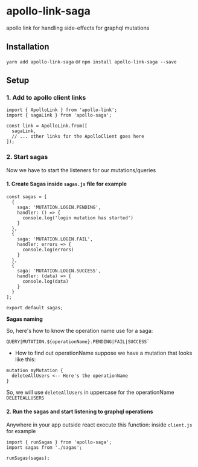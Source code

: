 # apollo-link-saga
apollo link for handling side-effects for graphql mutations

## Installation
`yarn add apollo-link-saga` or `npm install apollo-link-saga --save`

## Setup

### 1. Add to apollo client links

```
import { ApolloLink } from 'apollo-link';
import { sagaLink } from 'apollo-saga';

const link = ApolloLink.from([
  sagaLink,
  // ... other links for the ApolloClient goes here
]);
```

### 2. Start sagas

Now we have to start the listeners for our mutations/queries

#### 1. Create Sagas inside `sagas.js` file for example

```
const sagas = [
  {
    saga: 'MUTATION.LOGIN.PENDING',
    handler: () => {
      console.log('login mutation has started')
    }
  },
  {
    saga: 'MUTATION.LOGIN.FAIL',
    handler: errors => {
      console.log(errors)
    }
  },
  {
    saga: 'MUTATION.LOGIN.SUCCESS',
    handler: (data) => {
      console.log(data)
    }
  }
];

export default sagas;
```

**Sagas naming**

So, here's how to know the operation name use for a saga:
```
QUERY|MUTATION.${operationName}.PENDING|FAIL|SUCCESS`
```

- How to find out operationName
suppose we have a mutation that looks like this:

```
mutation myMutation {
  deleteAllUsers <-- Here's the operationName
}
```
So, we will use `deleteAllUsers` in uppercase for the operationName `DELETEALLUSERS`

#### 2. Run the sagas and start listening to graphql operations
Anywhere in your app outside react execute this function:
inside `client.js` for example

```
import { runSagas } from 'apollo-saga';
import sagas from './sagas';

runSagas(sagas);
```

